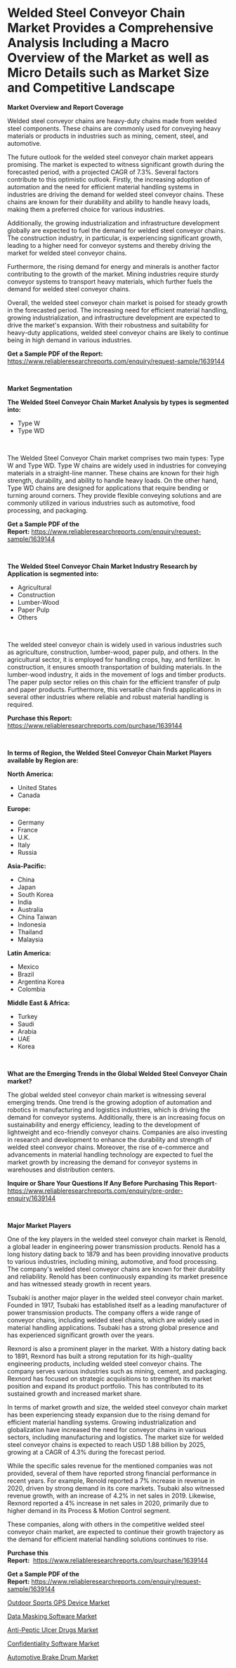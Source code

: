 <p><h1>Welded Steel Conveyor Chain Market Provides a Comprehensive Analysis Including a Macro Overview of the Market as well as Micro Details such as Market Size and Competitive Landscape</h1></p><p><strong>Market Overview and Report Coverage</strong></p>
<p><p>Welded steel conveyor chains are heavy-duty chains made from welded steel components. These chains are commonly used for conveying heavy materials or products in industries such as mining, cement, steel, and automotive.</p><p>The future outlook for the welded steel conveyor chain market appears promising. The market is expected to witness significant growth during the forecasted period, with a projected CAGR of 7.3%. Several factors contribute to this optimistic outlook. Firstly, the increasing adoption of automation and the need for efficient material handling systems in industries are driving the demand for welded steel conveyor chains. These chains are known for their durability and ability to handle heavy loads, making them a preferred choice for various industries.</p><p>Additionally, the growing industrialization and infrastructure development globally are expected to fuel the demand for welded steel conveyor chains. The construction industry, in particular, is experiencing significant growth, leading to a higher need for conveyor systems and thereby driving the market for welded steel conveyor chains.</p><p>Furthermore, the rising demand for energy and minerals is another factor contributing to the growth of the market. Mining industries require sturdy conveyor systems to transport heavy materials, which further fuels the demand for welded steel conveyor chains.</p><p>Overall, the welded steel conveyor chain market is poised for steady growth in the forecasted period. The increasing need for efficient material handling, growing industrialization, and infrastructure development are expected to drive the market's expansion. With their robustness and suitability for heavy-duty applications, welded steel conveyor chains are likely to continue being in high demand in various industries.</p></p>
<p><strong>Get a Sample PDF of the Report:</strong> <a href="https://www.reliableresearchreports.com/enquiry/request-sample/1639144">https://www.reliableresearchreports.com/enquiry/request-sample/1639144</a></p>
<p>&nbsp;</p>
<p><strong>Market Segmentation</strong></p>
<p><strong>The Welded Steel Conveyor Chain Market Analysis by types is segmented into:</strong></p>
<p><ul><li>Type W</li><li>Type WD</li></ul></p>
<p>&nbsp;</p>
<p><p>The Welded Steel Conveyor Chain market comprises two main types: Type W and Type WD. Type W chains are widely used in industries for conveying materials in a straight-line manner. These chains are known for their high strength, durability, and ability to handle heavy loads. On the other hand, Type WD chains are designed for applications that require bending or turning around corners. They provide flexible conveying solutions and are commonly utilized in various industries such as automotive, food processing, and packaging.</p></p>
<p><strong>Get a Sample PDF of the Report:</strong>&nbsp;<a href="https://www.reliableresearchreports.com/enquiry/request-sample/1639144">https://www.reliableresearchreports.com/enquiry/request-sample/1639144</a></p>
<p>&nbsp;</p>
<p><strong>The Welded Steel Conveyor Chain Market Industry Research by Application is segmented into:</strong></p>
<p><ul><li>Agricultural</li><li>Construction</li><li>Lumber-Wood</li><li>Paper Pulp</li><li>Others</li></ul></p>
<p>&nbsp;</p>
<p><p>The welded steel conveyor chain is widely used in various industries such as agriculture, construction, lumber-wood, paper pulp, and others. In the agricultural sector, it is employed for handling crops, hay, and fertilizer. In construction, it ensures smooth transportation of building materials. In the lumber-wood industry, it aids in the movement of logs and timber products. The paper pulp sector relies on this chain for the efficient transfer of pulp and paper products. Furthermore, this versatile chain finds applications in several other industries where reliable and robust material handling is required.</p></p>
<p><strong>Purchase this Report:</strong>&nbsp; <a href="https://www.reliableresearchreports.com/purchase/1639144">https://www.reliableresearchreports.com/purchase/1639144</a></p>
<p>&nbsp;</p>
<p><strong>In terms of Region, the Welded Steel Conveyor Chain Market Players available by Region are:</strong></p>
<p>
    <p> <strong> North America: </strong>
        <ul>
            <li>United States</li>
            <li>Canada</li>
        </ul>
        </p> 
    <p> <strong> Europe: </strong>
        <ul>
            <li>Germany</li>
            <li>France</li>
            <li>U.K.</li>
            <li>Italy</li>
            <li>Russia</li>
        </ul>
        </p> 
    <p> <strong> Asia-Pacific: </strong>
        <ul>
            <li>China</li>
            <li>Japan</li>
            <li>South Korea</li>
            <li>India</li>
            <li>Australia</li>
            <li>China Taiwan</li>
            <li>Indonesia</li>
            <li>Thailand</li>
            <li>Malaysia</li>
        </ul>
        </p> 
    <p> <strong> Latin America: </strong>
        <ul>
            <li>Mexico</li>
            <li>Brazil</li>
            <li>Argentina Korea</li>
            <li>Colombia</li>
        </ul>
        </p> 
    <p> <strong> Middle East & Africa: </strong>
        <ul>
            <li>Turkey</li>
            <li>Saudi</li>
            <li>Arabia</li>
            <li>UAE</li>
            <li>Korea</li>
        </ul>
    </p>
    </p>
<p>&nbsp;</p>
<p><strong>What are the Emerging Trends in the Global Welded Steel Conveyor Chain market?</strong></p>
<p><p>The global welded steel conveyor chain market is witnessing several emerging trends. One trend is the growing adoption of automation and robotics in manufacturing and logistics industries, which is driving the demand for conveyor systems. Additionally, there is an increasing focus on sustainability and energy efficiency, leading to the development of lightweight and eco-friendly conveyor chains. Companies are also investing in research and development to enhance the durability and strength of welded steel conveyor chains. Moreover, the rise of e-commerce and advancements in material handling technology are expected to fuel the market growth by increasing the demand for conveyor systems in warehouses and distribution centers.</p></p>
<p><strong>Inquire or Share Your Questions If Any Before Purchasing This Report</strong>- <a href="https://www.reliableresearchreports.com/enquiry/pre-order-enquiry/1639144">https://www.reliableresearchreports.com/enquiry/pre-order-enquiry/1639144</a></p>
<p>&nbsp;</p>
<p><strong>Major Market Players</strong></p>
<p><p>One of the key players in the welded steel conveyor chain market is Renold, a global leader in engineering power transmission products. Renold has a long history dating back to 1879 and has been providing innovative products to various industries, including mining, automotive, and food processing. The company's welded steel conveyor chains are known for their durability and reliability. Renold has been continuously expanding its market presence and has witnessed steady growth in recent years.</p><p>Tsubaki is another major player in the welded steel conveyor chain market. Founded in 1917, Tsubaki has established itself as a leading manufacturer of power transmission products. The company offers a wide range of conveyor chains, including welded steel chains, which are widely used in material handling applications. Tsubaki has a strong global presence and has experienced significant growth over the years.</p><p>Rexnord is also a prominent player in the market. With a history dating back to 1891, Rexnord has built a strong reputation for its high-quality engineering products, including welded steel conveyor chains. The company serves various industries such as mining, cement, and packaging. Rexnord has focused on strategic acquisitions to strengthen its market position and expand its product portfolio. This has contributed to its sustained growth and increased market share.</p><p>In terms of market growth and size, the welded steel conveyor chain market has been experiencing steady expansion due to the rising demand for efficient material handling systems. Growing industrialization and globalization have increased the need for conveyor chains in various sectors, including manufacturing and logistics. The market size for welded steel conveyor chains is expected to reach USD 1.88 billion by 2025, growing at a CAGR of 4.3% during the forecast period.</p><p>While the specific sales revenue for the mentioned companies was not provided, several of them have reported strong financial performance in recent years. For example, Renold reported a 7% increase in revenue in 2020, driven by strong demand in its core markets. Tsubaki also witnessed revenue growth, with an increase of 4.2% in net sales in 2019. Likewise, Rexnord reported a 4% increase in net sales in 2020, primarily due to higher demand in its Process & Motion Control segment.</p><p>These companies, along with others in the competitive welded steel conveyor chain market, are expected to continue their growth trajectory as the demand for efficient material handling solutions continues to rise.</p></p>
<p><strong>Purchase this Report:</strong>&nbsp;&nbsp;<a href="https://www.reliableresearchreports.com/purchase/1639144">https://www.reliableresearchreports.com/purchase/1639144</a></p>
<p></p>
<p><strong>Get a Sample PDF of the Report:</strong>&nbsp;<a href="https://www.reliableresearchreports.com/enquiry/request-sample/1639144">https://www.reliableresearchreports.com/enquiry/request-sample/1639144</a></p>
<p><p><a href="https://www.linkedin.com/pulse/outdoor-sports-gps-device-market-research-report-provides/">Outdoor Sports GPS Device Market</a></p><p><a href="https://medium.com/@maeganbraun/data-masking-software-nbsp-market-focuses-on-market-share-size-and-projected-forecast-till-2030-787d15e8e326">Data Masking Software Market</a></p><p><a href="https://www.linkedin.com/pulse/anti-peptic-ulcer-drugs-market-research-report-unlocks/">Anti-Peptic Ulcer Drugs Market</a></p><p><a href="https://medium.com/@toneygrimes2023/confidentiality-software-nbsp-market-focuses-on-market-share-size-and-projected-forecast-till-2030-f1f792f3f459">Confidentiality Software Market</a></p><p><a href="https://www.linkedin.com/pulse/automotive-brake-drum-market-size-2023-/">Automotive Brake Drum Market</a></p></p>